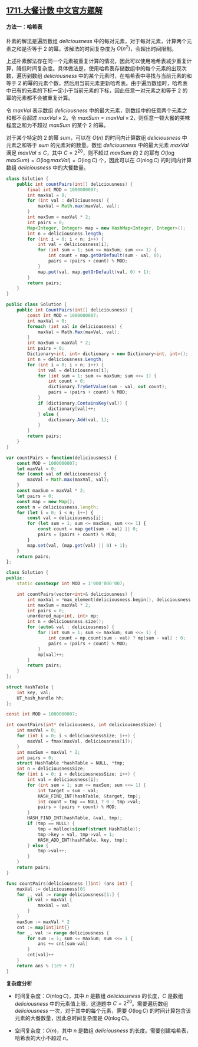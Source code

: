 ## [1711.大餐计数 中文官方题解](https://leetcode.cn/problems/count-good-meals/solutions/100000/da-can-ji-shu-by-leetcode-solution-fvg9)
#### 方法一：哈希表

朴素的解法是遍历数组 $\textit{deliciousness}$ 中的每对元素，对于每对元素，计算两个元素之和是否等于 $2$ 的幂。该解法的时间复杂度为 $O(n^2)$，会超出时间限制。

上述朴素解法存在同一个元素被重复计算的情况，因此可以使用哈希表减少重复计算，降低时间复杂度。具体做法是，使用哈希表存储数组中的每个元素的出现次数，遍历到数组 $\textit{deliciousness}$ 中的某个元素时，在哈希表中寻找与当前元素的和等于 $2$ 的幂的元素个数，然后用当前元素更新哈希表。由于遍历数组时，哈希表中已有的元素的下标一定小于当前元素的下标，因此任意一对元素之和等于 $2$ 的幂的元素都不会被重复计算。

令 $\textit{maxVal}$ 表示数组 $\textit{deliciousness}$ 中的最大元素，则数组中的任意两个元素之和都不会超过 $\textit{maxVal} \times 2$。令 $\textit{maxSum} = \textit{maxVal} \times 2$，则任意一顿大餐的美味程度之和为不超过 $\textit{maxSum}$ 的某个 $2$ 的幂。

对于某个特定的 $2$ 的幂 $\textit{sum}$，可以在 $O(n)$ 的时间内计算数组 $\textit{deliciousness}$ 中元素之和等于 $\textit{sum}$ 的元素对的数量。数组 $\textit{deliciousness}$ 中的最大元素 $\textit{maxVal}$ 满足 $\textit{maxVal} \le C$，其中 $C=2^{20}$，则不超过 $\textit{maxSum}$ 的 $2$ 的幂有 $O(\log \textit{maxSum})=O(\log \textit{maxVal})=O(\log C)$ 个，因此可以在 $O(n \log C)$ 的时间内计算数组 $\textit{deliciousness}$ 中的大餐数量。

```Java [sol1-Java]
class Solution {
    public int countPairs(int[] deliciousness) {
        final int MOD = 1000000007;
        int maxVal = 0;
        for (int val : deliciousness) {
            maxVal = Math.max(maxVal, val);
        }
        int maxSum = maxVal * 2;
        int pairs = 0;
        Map<Integer, Integer> map = new HashMap<Integer, Integer>();
        int n = deliciousness.length;
        for (int i = 0; i < n; i++) {
            int val = deliciousness[i];
            for (int sum = 1; sum <= maxSum; sum <<= 1) {
                int count = map.getOrDefault(sum - val, 0);
                pairs = (pairs + count) % MOD;
            }
            map.put(val, map.getOrDefault(val, 0) + 1);
        }
        return pairs;
    }
}
```

```C# [sol1-C#]
public class Solution {
    public int CountPairs(int[] deliciousness) {
        const int MOD = 1000000007;
        int maxVal = 0;
        foreach (int val in deliciousness) {
            maxVal = Math.Max(maxVal, val);
        }
        int maxSum = maxVal * 2;
        int pairs = 0;
        Dictionary<int, int> dictionary = new Dictionary<int, int>();
        int n = deliciousness.Length;
        for (int i = 0; i < n; i++) {
            int val = deliciousness[i];
            for (int sum = 1; sum <= maxSum; sum <<= 1) {
                int count = 0;
                dictionary.TryGetValue(sum - val, out count);
                pairs = (pairs + count) % MOD;
            }
            if (dictionary.ContainsKey(val)) {
                dictionary[val]++;
            } else {
                dictionary.Add(val, 1);
            }
        }
        return pairs;
    }
}
```

```JavaScript [sol1-JavaScript]
var countPairs = function(deliciousness) {
    const MOD = 1000000007;
    let maxVal = 0;
    for (const val of deliciousness) {
        maxVal = Math.max(maxVal, val);
    }
    const maxSum = maxVal * 2;
    let pairs = 0;
    const map = new Map();
    const n = deliciousness.length;
    for (let i = 0; i < n; i++) {
        const val = deliciousness[i];
        for (let sum = 1; sum <= maxSum; sum <<= 1) {
            const count = map.get(sum - val) || 0;
            pairs = (pairs + count) % MOD;
        }
        map.set(val, (map.get(val) || 0) + 1);
    }
    return pairs;
};
```

```C++ [sol1-C++]
class Solution {
public:
    static constexpr int MOD = 1'000'000'007;

    int countPairs(vector<int>& deliciousness) {
        int maxVal = *max_element(deliciousness.begin(), deliciousness.end());
        int maxSum = maxVal * 2;
        int pairs = 0;
        unordered_map<int, int> mp;
        int n = deliciousness.size();
        for (auto& val : deliciousness) {
            for (int sum = 1; sum <= maxSum; sum <<= 1) {
                int count = mp.count(sum - val) ? mp[sum - val] : 0;
                pairs = (pairs + count) % MOD;
            }
            mp[val]++;
        }
        return pairs;
    }
};
```

```C [sol1-C]
struct HashTable {
    int key, val;
    UT_hash_handle hh;
};

const int MOD = 1000000007;

int countPairs(int* deliciousness, int deliciousnessSize) {
    int maxVal = 0;
    for (int i = 0; i < deliciousnessSize; i++) {
        maxVal = fmax(maxVal, deliciousness[i]);
    }
    int maxSum = maxVal * 2;
    int pairs = 0;
    struct HashTable *hashTable = NULL, *tmp;
    int n = deliciousnessSize;
    for (int i = 0; i < deliciousnessSize; i++) {
        int val = deliciousness[i];
        for (int sum = 1; sum <= maxSum; sum <<= 1) {
            int target = sum - val;
            HASH_FIND_INT(hashTable, &target, tmp);
            int count = tmp == NULL ? 0 : tmp->val;
            pairs = (pairs + count) % MOD;
        }
        HASH_FIND_INT(hashTable, &val, tmp);
        if (tmp == NULL) {
            tmp = malloc(sizeof(struct HashTable));
            tmp->key = val, tmp->val = 1;
            HASH_ADD_INT(hashTable, key, tmp);
        } else {
            tmp->val++;
        }
    }
    return pairs;
}
```

```go [sol1-Golang]
func countPairs(deliciousness []int) (ans int) {
    maxVal := deliciousness[0]
    for _, val := range deliciousness[1:] {
        if val > maxVal {
            maxVal = val
        }
    }
    maxSum := maxVal * 2
    cnt := map[int]int{}
    for _, val := range deliciousness {
        for sum := 1; sum <= maxSum; sum <<= 1 {
            ans += cnt[sum-val]
        }
        cnt[val]++
    }
    return ans % (1e9 + 7)
}
```

**复杂度分析**

- 时间复杂度：$O(n \log C)$，其中 $n$ 是数组 $\textit{deliciousness}$ 的长度，$C$ 是数组 $\textit{deliciousness}$ 中的元素值上限，这道题中 $C=2^{20}$。需要遍历数组 $\textit{deliciousness}$ 一次，对于其中的每个元素，需要 $O(\log C)$ 的时间计算包含该元素的大餐数量，因此总时间复杂度是 $O(n \log C)$。

- 空间复杂度：$O(n)$，其中 $n$ 是数组 $\textit{deliciousness}$ 的长度。需要创建哈希表，哈希表的大小不超过 $n$。